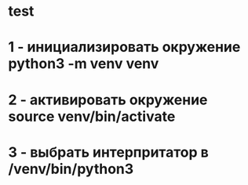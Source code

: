 # test
# 1 - инициализировать окружение python3 -m venv venv
# 2 - активировать окружение source venv/bin/activate
# 3 - выбрать интерпритатор в /venv/bin/python3